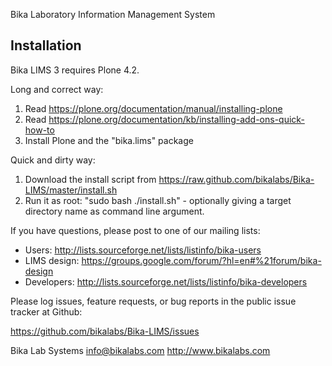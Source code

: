 Bika Laboratory Information Management System

Installation
------------
Bika LIMS 3 requires Plone 4.2.

Long and correct way:

1. Read https://plone.org/documentation/manual/installing-plone
2. Read https://plone.org/documentation/kb/installing-add-ons-quick-how-to
3. Install Plone and the "bika.lims" package

Quick and dirty way:

1. Download the install script from https://raw.github.com/bikalabs/Bika-LIMS/master/install.sh
2. Run it as root: "sudo bash ./install.sh" - optionally giving a target directory name as command line argument.


If you have questions, please post to one of our mailing lists:

* Users: http://lists.sourceforge.net/lists/listinfo/bika-users
* LIMS design: https://groups.google.com/forum/?hl=en#%21forum/bika-design
* Developers: http://lists.sourceforge.net/lists/listinfo/bika-developers

Please log issues, feature requests, or bug reports in the public issue
tracker at Github:

https://github.com/bikalabs/Bika-LIMS/issues

Bika Lab Systems
info@bikalabs.com
http://www.bikalabs.com
